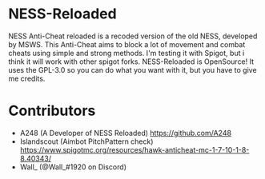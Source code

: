 # NESS-Reloaded
NESS Anti-Cheat reloaded is a recoded version of the old NESS, developed by MSWS.
This Anti-Cheat aims to block a lot of movement and combat cheats using simple and strong methods.
I'm testing it with Spigot, but i think it will work with other spigot forks.
NESS-Reloaded is OpenSource! It uses the GPL-3.0 so you can do what you want with it, but you have to give me credits.
# Contributors
 - A248 (A Developer of NESS Reloaded) https://github.com/A248
 - Islandscout (Aimbot PitchPattern check) https://www.spigotmc.org/resources/hawk-anticheat-mc-1-7-10-1-8-8.40343/
 - Wall_ (@Wall_#1920 on Discord)
